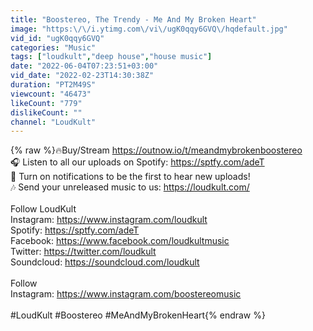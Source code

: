 ```yaml
---
title: "Boostereo, The Trendy - Me And My Broken Heart"
image: "https:\/\/i.ytimg.com\/vi\/ugK0qqy6GVQ\/hqdefault.jpg"
vid_id: "ugK0qqy6GVQ"
categories: "Music"
tags: ["loudkult","deep house","house music"]
date: "2022-06-04T07:23:51+03:00"
vid_date: "2022-02-23T14:30:38Z"
duration: "PT2M49S"
viewcount: "46473"
likeCount: "779"
dislikeCount: ""
channel: "LoudKult"
---
```

{% raw %}🔥Buy/Stream <a rel="nofollow" target="blank" href="https://outnow.io/t/meandmybrokenboostereo">https://outnow.io/t/meandmybrokenboostereo</a><br />🎧 Listen to all our uploads on Spotify: <a rel="nofollow" target="blank" href="https://sptfy.com/adeT">https://sptfy.com/adeT</a>  <br />🔔 Turn on notifications to be the first to hear new uploads!<br />🎶 Send your unreleased music to us: <a rel="nofollow" target="blank" href="https://loudkult.com/">https://loudkult.com/</a> <br /><br />Follow LoudKult<br />Instagram: <a rel="nofollow" target="blank" href="https://www.instagram.com/loudkult">https://www.instagram.com/loudkult</a><br />Spotify: <a rel="nofollow" target="blank" href="https://sptfy.com/adeT">https://sptfy.com/adeT</a> <br />Facebook: <a rel="nofollow" target="blank" href="https://www.facebook.com/loudkultmusic">https://www.facebook.com/loudkultmusic</a><br />Twitter: <a rel="nofollow" target="blank" href="https://twitter.com/loudkult">https://twitter.com/loudkult</a><br />Soundcloud: <a rel="nofollow" target="blank" href="https://soundcloud.com/loudkult">https://soundcloud.com/loudkult</a><br /><br />Follow <br />Instagram: <a rel="nofollow" target="blank" href="https://www.instagram.com/boostereomusic">https://www.instagram.com/boostereomusic</a><br /><br />#LoudKult #Boostereo #MeAndMyBrokenHeart{% endraw %}
